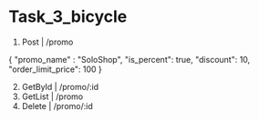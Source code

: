 # Task_3_bicycle
1. Post    | /promo 

{
    "promo_name" : "SoloShop",
    "is_percent": true,
    "discount": 10,
    "order_limit_price": 100
}

2. GetById | /promo/:id
3. GetList | /promo
4. Delete  | /promo/:id

